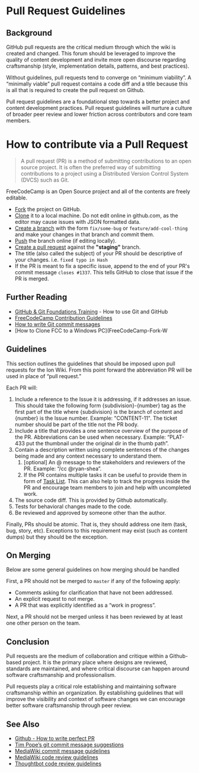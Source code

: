 # Pull Request Guidelines

## Background

GitHub pull requests are the critical medium through which the wiki
is created and changed. This forum should be leveraged to improve the quality of content development and invite more open discourse regarding
craftsmanship (style, implementation details, patterns, and best practices).

Without guidelines, pull requests tend to converge on “minimum viability”. A
“minimally viable” pull request contains a code diff and a title because this is
all that is required to create the pull request on Github.

Pull request guidelines are a foundational step towards a better project and content
development practices. Pull request guidelines will nurture a culture of
broader peer review and lower friction across contributors and core team members.

# How to contribute via a Pull Request

> A pull request (PR) is a method of submitting contributions to an open source project. It is often the preferred way of submitting contributions to a project using a Distributed Version Control System (DVCS) such as Git.

FreeCodeCamp is an Open Source project and all of the contents are freely editable.

- [Fork](https://help.github.com/articles/fork-a-repo/) the project on GitHub.
- [Clone](https://help.github.com/articles/cloning-a-repository/) it to a local machine. Do not edit online in github.com, as the editor may cause issues with JSON formatted data.
- [Create a branch](https://help.github.com/articles/creating-and-deleting-branches-within-your-repository/) with the form `fix/some-bug` or `feature/add-cool-thing` and make your changes in that branch and commit them.
- [Push](https://help.github.com/articles/pushing-to-a-remote/) the branch online (if editing locally).
- [Create a pull request](https://help.github.com/articles/creating-a-pull-request/) against the **"staging"** branch.
- The title (also called the subject) of your PR should be descriptive of your changes. i.e. `fixed typo in Hash`
- If the PR is meant to fix a specific issue, append to the end of your PR's commit message `closes #1337`. This tells GitHub to close that issue if the PR is merged.

## Further Reading

- [GitHub & Git Foundations Training](https://www.youtube.com/playlist?list=PLg7s6cbtAD15G8lNyoaYDuKZSKyJrgwB-) - How to use Git and GitHub
- [FreeCodeCamp Contribution Guidelines](https://github.com/FreeCodeCamp/FreeCodeCamp#contributing)
- [How to write Git commit messages](http://chris.beams.io/posts/git-commit/)
- [How to Clone FCC to a Windows PC](FreeCodeCamp-Fork-W

## Guidelines

This section outlines the guidelines that should be imposed upon pull requests for the Ion Wiki.
From this point forward the abbreviation PR will be used in place of “pull request.”

Each PR will:
  1. Include a reference to the Issue it is addressing, if it addresses an issue. This should take the
     following form {subdivision}-{number} tag as the first part of the title where {subdivision} is the
     branch of content and {number} is the Issue number. Example: "CONTENT-11". The ticket
     number should be part of the title not the PR body.
  2. Include a title that provides a one sentence overview of the purpose of the
     PR. Abbreviations can be used when necessary. Example: “PLAT-433 put the
     thumbnail under the original dir in the thumb path”.
  3. Contain a description written using complete sentences of the changes being
     made and any context necessary to understand them.
       1. [optional] An @ message to the stakeholders and reviewers of the PR.
          Example: “/cc @ryan-shea”.
       2. If the PR contains multiple tasks it can be useful to provide them in form of [Task List](https://github.com/blog/1825-task-lists-in-all-markdown-documents). This can also help to track the progress inside the PR and encourage team members to join and help with uncompleted work.
  4. The source code diff. This is provided by Github automatically.
  5. Tests for behavioral changes made to the code.
  6. Be reviewed and approved by someone other than the author.

Finally, PRs should be atomic. That is, they should address one item (task, bug,
story, etc). Exceptions to this requirement may exist (such as content dumps) but they
should be the exception.

## On Merging

Below are some general guidelines on how merging should be handled

First, a PR should not be merged to `master` if any of the following apply:
  * Comments asking for clarification that have not been addressed.
  * An explicit request to not merge.
  * A PR that was explicitly identified as a “work in progress”.

Next, a PR should not be merged unless it has been reviewed by at least one
other person on the team.

## Conclusion

Pull requests are the medium of collaboration and critique within a
Github-based project. It is the primary place where
designs are reviewed, standards are maintained, and where critical discourse
can happen around software craftsmanship and professionalism.

Pull requests play a critical role establishing and maintaining software
craftsmanship within an organization. By establishing guidelines that will
improve the visibility and context of software changes we can encourage better
software craftsmanship through peer review.

## See Also

  * [Github - How to write perfect PR](https://github.com/blog/1943-how-to-write-the-perfect-pull-request)
  * [Tim Pope’s git commit message suggestions](http://tbaggery.com/2008/04/19/a-note-about-git-commit-messages.html)
  * [MediaWiki commit message guidelines](https://www.mediawiki.org/wiki/Gerrit/Commit_message_guidelines)
  * [MediaWiki code review guidelines](https://www.mediawiki.org/wiki/Gerrit/Code_review)
  * [Thoughtbot code review guidelines](https://github.com/thoughtbot/guides/tree/master/code-review)
